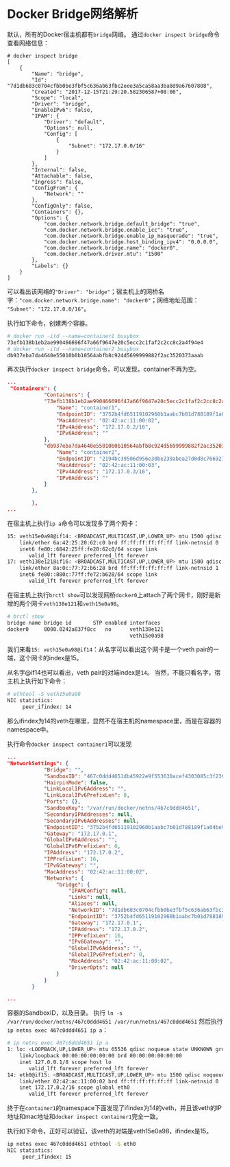 # Docker Bridge网络解析
默认，所有的Docker宿主机都有`bridge`网络。
通过`docker inspect bridge`命令查看网络信息：
```
# docker inspect bridge
[
    {
        "Name": "bridge",
        "Id": "7d1db683c0704cfbb0be3fbf5c636ab63fbc2eee3a5ca58aa3ba8d9a67607808",
        "Created": "2017-12-15T21:29:20.582306587+08:00",
        "Scope": "local",
        "Driver": "bridge",
        "EnableIPv6": false,
        "IPAM": {
            "Driver": "default",
            "Options": null,
            "Config": [
                {
                    "Subnet": "172.17.0.0/16"
                }
            ]
        },
        "Internal": false,
        "Attachable": false,
        "Ingress": false,
        "ConfigFrom": {
            "Network": ""
        },
        "ConfigOnly": false,
        "Containers": {},
        "Options": {
            "com.docker.network.bridge.default_bridge": "true",
            "com.docker.network.bridge.enable_icc": "true",
            "com.docker.network.bridge.enable_ip_masquerade": "true",
            "com.docker.network.bridge.host_binding_ipv4": "0.0.0.0",
            "com.docker.network.bridge.name": "docker0",
            "com.docker.network.driver.mtu": "1500"
        },
        "Labels": {}
    }
]
```
可以看出该网络的`"Driver": "bridge"`；宿主机上的网桥名字：`"com.docker.network.bridge.name": "docker0"`；网络地址范围： `"Subnet": "172.17.0.0/16"`。

执行如下命令，创建两个容器。

```sh
# docker run -itd --name=container1 busybox
73efb138b1eb2ae990466696f47a66f9647e20c5ecc2c1faf2c2cc8c2a4f94e4
# docker run -itd --name=container2 busybox
db937eba7da4640e55010b0b10564abfb8c924d5699999882f2ac3520373aaab
```
再次执行`docker inspect bridge`命令，可以发现，container不再为空。
```json
...
 "Containers": {
            "Containers": {
            "73efb138b1eb2ae990466696f47a66f9647e20c5ecc2c1faf2c2cc8c2a4f94e4": {
                "Name": "container1",
                "EndpointID": "3752b4fd65119102960b1aabc7b01d788189f1a04be936300e21d2d91d906fe4",
                "MacAddress": "02:42:ac:11:00:02",
                "IPv4Address": "172.17.0.2/16",
                "IPv6Address": ""
            },
            "db937eba7da4640e55010b0b10564abfb8c924d5699999882f2ac3520373aaab": {
                "Name": "container2",
                "EndpointID": "2194bc39506d956e30be239abea27d0d8c766927ee0e0245804c32cc08a4c12f",
                "MacAddress": "02:42:ac:11:00:03",
                "IPv4Address": "172.17.0.3/16",
                "IPv6Address": ""
            }
        },

        },
...
```
在宿主机上执行`ip a`命令可以发现多了两个网卡：
``` sh
15: veth15e0a98@if14: <BROADCAST,MULTICAST,UP,LOWER_UP> mtu 1500 qdisc noqueue master docker0 state UP group default 
    link/ether 6a:42:25:20:62:c0 brd ff:ff:ff:ff:ff:ff link-netnsid 0
    inet6 fe80::6842:25ff:fe20:62c0/64 scope link 
       valid_lft forever preferred_lft forever
17: veth138e121@if16: <BROADCAST,MULTICAST,UP,LOWER_UP> mtu 1500 qdisc noqueue master docker0 state UP group default 
    link/ether 8a:0c:77:72:b6:28 brd ff:ff:ff:ff:ff:ff link-netnsid 1
    inet6 fe80::880c:77ff:fe72:b628/64 scope link 
       valid_lft forever preferred_lft forever
```

在宿主机上执行`brctl show`可以发现网桥`docker0`上attach了两个网卡，刚好是新增的两个网卡`veth138e121`和`veth15e0a98`。
``` sh
# brctl show
bridge name	bridge id		STP enabled	interfaces
docker0		8000.0242a837f8cc	no		veth138e121
							            veth15e0a98
```

我们来看`15: veth15e0a98@if14`：从名字可以看出这个网卡是一个veth pair的一端，这个网卡的index是15。

从名字@if14也可以看出，veth pair的对端index是`14`。
当然，不能只看名字，宿主机上执行如下命令：
```sh
# ethtool -S veth15e0a98
NIC statistics:
     peer_ifindex: 14
```
那么ifindex为14的veth在哪里，显然不在宿主机的namespace里，而是在容器的namespace中。

执行命令`docker inspect container1`可以发现
```json
...
"NetworkSettings": {
            "Bridge": "",
            "SandboxID": "467c0ddd4651db45922e9f553630acef4303085c3f2391b7f399e7879ada0e6b",
            "HairpinMode": false,
            "LinkLocalIPv6Address": "",
            "LinkLocalIPv6PrefixLen": 0,
            "Ports": {},
            "SandboxKey": "/var/run/docker/netns/467c0ddd4651",
            "SecondaryIPAddresses": null,
            "SecondaryIPv6Addresses": null,
            "EndpointID": "3752b4fd65119102960b1aabc7b01d788189f1a04be936300e21d2d91d906fe4",
            "Gateway": "172.17.0.1",
            "GlobalIPv6Address": "",
            "GlobalIPv6PrefixLen": 0,
            "IPAddress": "172.17.0.2",
            "IPPrefixLen": 16,
            "IPv6Gateway": "",
            "MacAddress": "02:42:ac:11:00:02",
            "Networks": {
                "bridge": {
                    "IPAMConfig": null,
                    "Links": null,
                    "Aliases": null,
                    "NetworkID": "7d1db683c0704cfbb0be3fbf5c636ab63fbc2eee3a5ca58aa3ba8d9a67607808",
                    "EndpointID": "3752b4fd65119102960b1aabc7b01d788189f1a04be936300e21d2d91d906fe4",
                    "Gateway": "172.17.0.1",
                    "IPAddress": "172.17.0.2",
                    "IPPrefixLen": 16,
                    "IPv6Gateway": "",
                    "GlobalIPv6Address": "",
                    "GlobalIPv6PrefixLen": 0,
                    "MacAddress": "02:42:ac:11:00:02",
                    "DriverOpts": null
                }
            }
        }

...
```
容器的SandboxID，以及目录。
执行 `ln -s /var/run/docker/netns/467c0ddd4651 /var/run/netns/467c0ddd4651`
然后执行`ip netns exec 467c0ddd4651 ip a`：
```sh
# ip netns exec 467c0ddd4651 ip a
1: lo: <LOOPBACK,UP,LOWER_UP> mtu 65536 qdisc noqueue state UNKNOWN group default qlen 1
    link/loopback 00:00:00:00:00:00 brd 00:00:00:00:00:00
    inet 127.0.0.1/8 scope host lo
       valid_lft forever preferred_lft forever
14: eth0@if15: <BROADCAST,MULTICAST,UP,LOWER_UP> mtu 1500 qdisc noqueue state UP group default 
    link/ether 02:42:ac:11:00:02 brd ff:ff:ff:ff:ff:ff link-netnsid 0
    inet 172.17.0.2/16 scope global eth0
       valid_lft forever preferred_lft forever
```
终于在`container1`的namespace下面发现了ifindex为14的veth，并且该veth的IP地址和mac地址和`docker inspect container1`完全一致。

执行如下命令，正好可以验证，该veth的对端是veth15e0a98，ifindex是15。
```sh
ip netns exec 467c0ddd4651 ethtool -S eth0
NIC statistics:
     peer_ifindex: 15
```
